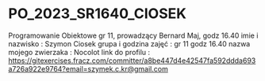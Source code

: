 # PO_2023_SR1640_CIOSEK
Programowanie Obiektowe gr 11, prowadzący Bernard Maj, godz 16.40
imie i nazwisko : Szymon Ciosek
grupa i godzina zajęć : gr 11 godz 16.40
nazwa mojego zwierzaka : Nocolot
link do profilu : https://gitexercises.fracz.com/committer/a8be447d4e42547fa592ddda693a726a922e9764?email=szymek.c.kr@gmail.com